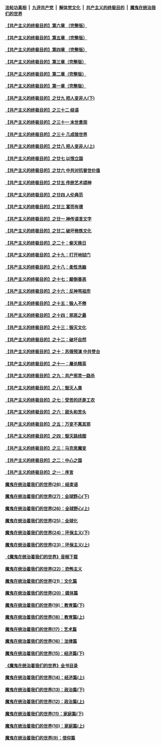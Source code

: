 

####  [法轮功真相](../../../../basic/blob/master/README.md?t=06270202) &nbsp;|&nbsp; [九评共产党](../../../../9ping.md/blob/master/README.md?t=06270202) &nbsp;|&nbsp; [解体党文化](../../../../jtdwh.md/blob/master/README.md?t=06270202)  &nbsp;|&nbsp; [共产主义的终极目的](../../../../gczydzjmd.md/blob/master/README.md?t=06270202) &nbsp;|&nbsp; [魔鬼在统治我们的世界](../../../../mgztzwmdsj.md/blob/master/README.md?t=06270202) 

#### [【共产主义的终极目的】第六章 （完整版）](../pages/nsc422/n11428913.md?t=06270202) 

#### [【共产主义的终极目的】第五章 （完整版）](../pages/nsc422/n11428912.md?t=06270202) 

#### [【共产主义的终极目的】第四章 （完整版）](../pages/nsc422/n11428907.md?t=06270202) 

#### [【共产主义的终极目的】第三章（完整版）](../pages/nsc422/n11428848.md?t=06270202) 

#### [【共产主义的终极目的】第二章（完整版）](../pages/nsc422/n11428831.md?t=06270202) 

#### [【共产主义的终极目的】第一章（完整版）](../pages/nsc422/n11417651.md?t=06270202) 

#### [【共产主义的终极目的】之廿九 把人变非人(下)](../pages/nsc422/n11344140.md?t=06270202) 

#### [【共产主义的终极目的】之三十二 结语](../pages/nsc422/n11360535.md?t=06270202) 

#### [【共产主义的终极目的】之三十一 末世景观](../pages/nsc422/n11351129.md?t=06270202) 

#### [【共产主义的终极目的】之三十 几成狼世界](../pages/nsc422/n11348280.md?t=06270202) 

#### [【共产主义的终极目的】之廿八 把人变非人(上)](../pages/nsc422/n11340492.md?t=06270202) 

#### [【共产主义的终极目的】之廿七 以恨立国](../pages/nsc422/n11336944.md?t=06270202) 

#### [【共产主义的终极目的】之廿六 中共对抗普世价值](../pages/nsc422/n11324785.md?t=06270202) 

#### [【共产主义的终极目的】之廿五 传统艺术颂神](../pages/nsc422/n11296396.md?t=06270202) 

#### [【共产主义的终极目的】之廿四 人伦典范](../pages/nsc422/n11296397.md?t=06270202) 

#### [【共产主义的终极目的】之廿三 富而有德](../pages/nsc422/n11283598.md?t=06270202) 

#### [【共产主义的终极目的】之廿一 神传语言文字](../pages/nsc422/n11263265.md?t=06270202) 

#### [【共产主义的终极目的】之廿二 破坏修炼文化](../pages/nsc422/n11245728.md?t=06270202) 

#### [【共产主义的终极目的】之二十：偷天换日](../pages/nsc422/n11238846.md?t=06270202) 

#### [【共产主义的终极目的】之十九：打开地狱门](../pages/nsc422/n11206376.md?t=06270202) 

#### [【共产主义的终极目的】之十八：柔性洗脑](../pages/nsc422/n11199994.md?t=06270202) 

#### [【共产主义的终极目的】之十七：颠倒善恶](../pages/nsc422/n11179782.md?t=06270202) 

#### [【共产主义的终极目的】之十六：反神骂祖宗](../pages/nsc422/n11166798.md?t=06270202) 

#### [【共产主义的终极目的】之十五：毁人不倦](../pages/nsc422/n11166792.md?t=06270202) 

#### [【共产主义的终极目的】之十四：邪恶之最](../pages/nsc422/n11150249.md?t=06270202) 

#### [【共产主义的终极目的】之十三：毁灭文化](../pages/nsc422/n11135227.md?t=06270202) 

#### [【共产主义的终极目的】之十二：破坏自然](../pages/nsc422/n11135214.md?t=06270202) 

#### [【共产主义的终极目的】之十：苏俄预演 中共登台](../pages/nsc422/n11118424.md?t=06270202) 

#### [【共产主义的终极目的】之十一：屠杀精英](../pages/nsc422/n11118442.md?t=06270202) 

#### [【共产主义的终极目的】之九：共产邪灵一路杀](../pages/nsc422/n11114139.md?t=06270202) 

#### [【共产主义的终极目的】之八：毁灭人类](../pages/nsc422/n11108503.md?t=06270202) 

#### [【共产主义的终极目的】之七：受苦的还是工农](../pages/nsc422/n11101809.md?t=06270202) 

#### [【共产主义的终极目的】之六：甜头和苦头](../pages/nsc422/n11096971.md?t=06270202) 

#### [【共产主义的终极目的】之五：万变不离其邪](../pages/nsc422/n11091285.md?t=06270202) 

#### [【共产主义的终极目的】之四：毁灭路线图](../pages/nsc422/n11086284.md?t=06270202) 

#### [【共产主义的终极目的】之三：马克思魔变](../pages/nsc422/n11061941.md?t=06270202) 

#### [【共产主义的终极目的】之二：中心之国](../pages/nsc422/n11047728.md?t=06270202) 

#### [【共产主义的终极目的】之一：序言](../pages/nsc422/n11086077.md?t=06270202) 

#### [魔鬼在统治着我们的世界(28)：结束语](../pages/nsc422/n10936246.md?t=06270202) 

#### [魔鬼在统治着我们的世界(27)：全球野心(下)](../pages/nsc422/n10928319.md?t=06270202) 

#### [魔鬼在统治着我们的世界(26)：全球野心(上)](../pages/nsc422/n10900318.md?t=06270202) 

#### [魔鬼在统治着我们的世界(25)：全球化](../pages/nsc422/n10788205.md?t=06270202) 

#### [魔鬼在统治着我们的世界(24)：环保主义(下)](../pages/nsc422/n10695307.md?t=06270202) 

#### [魔鬼在统治着我们的世界(23)：环保主义(上)](../pages/nsc422/n10688613.md?t=06270202) 

#### [《魔鬼在统治着我们的世界》音频下载](../pages/nsc422/n10635553.md?t=06270202) 

#### [魔鬼在统治着我们的世界(22)：恐怖主义](../pages/nsc422/n10614727.md?t=06270202) 

#### [魔鬼在统治着我们的世界(21)：文化篇](../pages/nsc422/n10597706.md?t=06270202) 

#### [魔鬼在统治着我们的世界(20)：媒体篇](../pages/nsc422/n10586579.md?t=06270202) 

#### [魔鬼在统治着我们的世界(19)：教育篇(下)](../pages/nsc422/n10564808.md?t=06270202) 

#### [魔鬼在统治着我们的世界(18)：教育篇(上)](../pages/nsc422/n10526970.md?t=06270202) 

#### [魔鬼在统治着我们的世界(17)：艺术篇](../pages/nsc422/n10499093.md?t=06270202) 

#### [魔鬼在统治着我们的世界(16)：法律篇](../pages/nsc422/n10485969.md?t=06270202) 

#### [魔鬼在统治着我们的世界(15)：经济篇(下)](../pages/nsc422/n10469975.md?t=06270202) 

#### [《魔鬼在统治着我们的世界》全书目录](../pages/nsc422/n10464261.md?t=06270202) 

#### [魔鬼在统治着我们的世界(14)：经济篇(上)](../pages/nsc422/n10457370.md?t=06270202) 

#### [魔鬼在统治着我们的世界(13)：政治篇(下)](../pages/nsc422/n10448270.md?t=06270202) 

#### [魔鬼在统治着我们的世界(12)：政治篇(上)](../pages/nsc422/n10444576.md?t=06270202) 

#### [魔鬼在统治着我们的世界(11)：家庭篇(下)](../pages/nsc422/n10440961.md?t=06270202) 

#### [魔鬼在统治着我们的世界(10)：家庭篇(上)](../pages/nsc422/n10435448.md?t=06270202) 

#### [魔鬼在统治着我们的世界(9)：信仰篇](../pages/nsc422/n10432159.md?t=06270202) 

